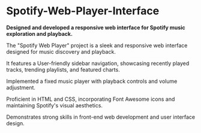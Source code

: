 # Spotify-Web-Player-Interface
**Designed and developed a responsive web interface for Spotify music exploration and playback.**

The "Spotify Web Player" project is a sleek and responsive web interface designed for music discovery and playback.

 It features a User-friendly sidebar navigation, showcasing recently played tracks, trending playlists, and featured charts.
 
 Implemented a fixed music player with playback controls and volume adjustment.
 
 Proficient in HTML and CSS, incorporating Font Awesome icons and maintaining Spotify's visual aesthetics.
 
 Demonstrates strong skills in front-end web development and user interface design.
